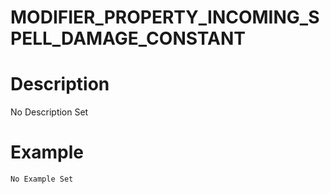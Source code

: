 # MODIFIER_PROPERTY_INCOMING_SPELL_DAMAGE_CONSTANT
# Description
No Description Set
# Example
```No Example Set```